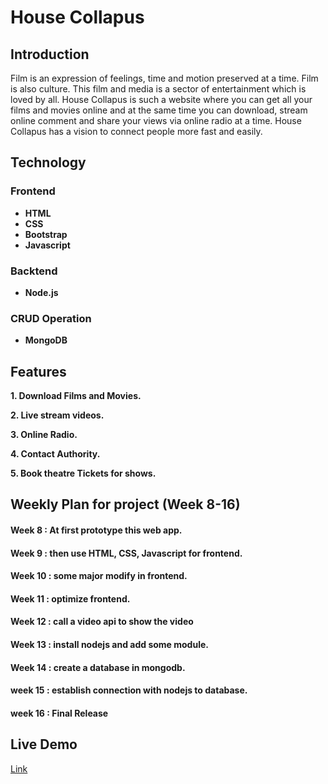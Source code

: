 # House Collapus

## Introduction
Film is an expression of feelings, time and motion preserved at a time. Film is also culture. This film and media is a sector of entertainment which is loved by all. House Collapus is such a website where you can get all your films and movies online and at the same time you can download, stream online comment and share your views via online radio at a time. House Collapus has a vision to connect people more fast and easily.

## Technology
### Frontend
* **HTML**
* **CSS**
* **Bootstrap**
* **Javascript**

### Backtend
* **Node.js**

### CRUD Operation
* **MongoDB**

## Features
**1. Download Films and Movies.**

**2. Live stream videos.**

**3. Online Radio.**

**4. Contact Authority.**

**5. Book theatre Tickets for shows.**

## Weekly Plan for project (Week 8-16)

#### Week 8 : At first prototype this web app.

#### Week 9 : then use HTML, CSS, Javascript for frontend.

#### Week 10 : some major modify in frontend.

#### Week 11 : optimize frontend.

#### Week 12 : call a video api to show the video

#### Week 13 : install nodejs and add some module.

#### Week 14 : create a database in mongodb.

#### week 15 : establish connection with nodejs to database.

#### week 16 : Final Release

## Live Demo

[Link](https://chiseled-manuscript.glitch.me/)

